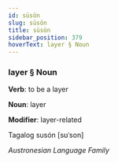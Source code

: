 ```yaml
---
id: süsön
slug: süsön
title: süsön
sidebar_position: 379
hoverText: layer § Noun
---
```


### layer § Noun

**Verb**: to be a layer

**Noun**: layer

**Modifier**: layer-related

Tagalog susón [sʊˈson]

*Austronesian Language Family*